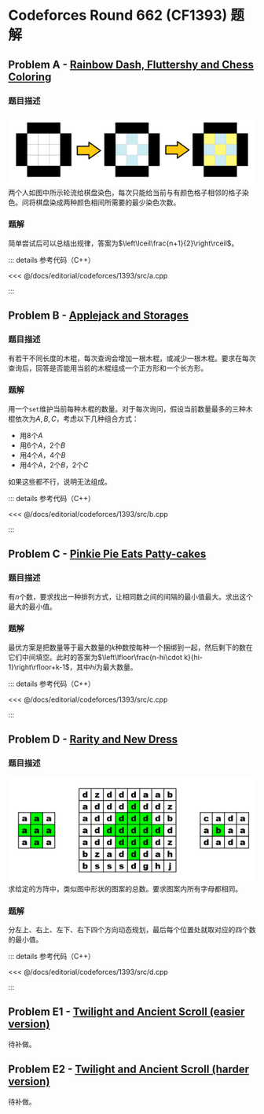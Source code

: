 # Codeforces Round 662 (CF1393) 题解

## Problem A - [Rainbow Dash, Fluttershy and Chess Coloring](https://codeforces.com/contest/1393/problem/A)

### 题目描述

![CF1393A题图](./e5420b08d683599c5a505eb1da2eb39b.png)
两个人如图中所示轮流给棋盘染色，每次只能给当前与有颜色格子相邻的格子染色。问将棋盘染成两种颜色相间所需要的最少染色次数。

### 题解

简单尝试后可以总结出规律，答案为$\left\lceil\frac{n+1}{2}\right\rceil$。

::: details 参考代码（C++）

<<< @/docs/editorial/codeforces/1393/src/a.cpp

:::

## Problem B - [Applejack and Storages](https://codeforces.com/contest/1393/problem/B)

### 题目描述

有若干不同长度的木棍，每次查询会增加一根木棍，或减少一根木棍。要求在每次查询后，回答是否能用当前的木棍组成一个正方形和一个长方形。

### 题解

用一个`set`维护当前每种木棍的数量。对于每次询问，假设当前数量最多的三种木棍依次为$A,B,C$，考虑以下几种组合方式：

- 用$8$个$A$
- 用$6$个$A$，$2$个$B$
- 用$4$个$A$，$4$个$B$
- 用$4$个$A$，$2$个$B$，$2$个$C$

如果这些都不行，说明无法组成。

::: details 参考代码（C++）

<<< @/docs/editorial/codeforces/1393/src/b.cpp

:::

## Problem C - [Pinkie Pie Eats Patty-cakes](https://codeforces.com/contest/1393/problem/C)

### 题目描述

有$n$个数，要求找出一种排列方式，让相同数之间的间隔的最小值最大。求出这个最大的最小值。

### 题解

最优方案是把数量等于最大数量的$k$种数按每种一个捆绑到一起，然后剩下的数在它们中间填空。此时的答案为$\left\lfloor\frac{n-hi\cdot k}{hi-1}\right\rfloor+k-1$，其中$hi$为最大数量。

::: details 参考代码（C++）

<<< @/docs/editorial/codeforces/1393/src/c.cpp

:::

## Problem D - [Rarity and New Dress](https://codeforces.com/contest/1393/problem/D)

### 题目描述

![CF1393D题图](./0b9d7fa449d6d997137a83d75815bac1.png)
求给定的方阵中，类似图中形状的图案的总数。要求图案内所有字母都相同。


### 题解

分左上、右上、左下、右下四个方向动态规划，最后每个位置处就取对应的四个数的最小值。

::: details 参考代码（C++）

<<< @/docs/editorial/codeforces/1393/src/d.cpp

:::

## Problem E1 - [Twilight and Ancient Scroll (easier version)](https://codeforces.com/contest/1393/problem/E1)

待补做。

## Problem E2 - [Twilight and Ancient Scroll (harder version)](https://codeforces.com/contest/1393/problem/E2)

待补做。

